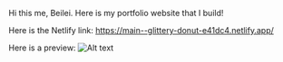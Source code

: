 Hi this me, Beilei. 
Here is my portfolio website that I build!

Here is the Netlify link: https://main--glittery-donut-e41dc4.netlify.app/

Here is a preview:
![Alt text](assets/beilei.png)